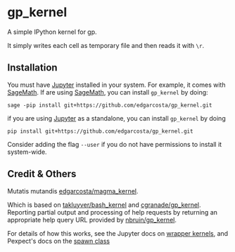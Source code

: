 # gp_kernel

A simple IPython kernel for gp.

It simply writes each cell as temporary file and then reads it with `\r`.


## Installation

You must have [Jupyter](https://jupyter.org/) installed in your system. For example, it comes with
[SageMath](http://www.sagemath.org/).
If are using [SageMath](http://www.sagemath.org/), you can install `gp_kernel` by doing:

```
sage -pip install git+https://github.com/edgarcosta/gp_kernel.git
```

if you are using [Jupyter](https://jupyter.org/) as a standalone, you can install `gp_kernel` by doing

```
pip install git+https://github.com/edgarcosta/gp_kernel.git
```

Consider adding the flag `--user` if you do not have permissions to install it system-wide.



## Credit & Others
Mutatis mutandis [edgarcosta/magma_kernel](https://github.com/edgarcosta/magma_kernel).

Which is based on [takluyver/bash_kernel](https://github.com/takluyver/bash_kernel) and [cgranade/gp_kernel](https://github.com/cgranade/gp_kernel).
Reporting partial output and processing of help requests by returning an appropriate help query URL provided by [nbruin/gp_kernel](https://github.com/nbruin/gp_kernel).

For details of how this works, see the Jupyter docs on
[wrapper kernels](http://jupyter-client.readthedocs.org/en/latest/wrapperkernels.html), and
Pexpect's docs on the [spawn class](https://pexpect.readthedocs.io/en/latest/api/pexpect.html#spawn-class)
